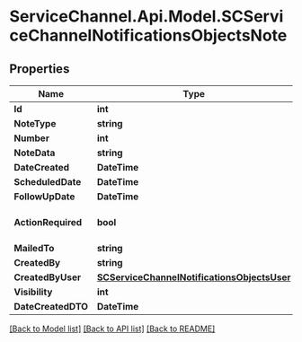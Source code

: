 # ServiceChannel.Api.Model.SCServiceChannelNotificationsObjectsNote

## Properties

Name | Type | Description | Notes
------------ | ------------- | ------------- | -------------
**Id** | **int** |  | [optional] 
**NoteType** | **string** |  | [optional] 
**Number** | **int** |  | [optional] 
**NoteData** | **string** |  | [optional] 
**DateCreated** | **DateTime** |  | [optional] 
**ScheduledDate** | **DateTime** |  | [optional] 
**FollowUpDate** | **DateTime** |  | [optional] 
**ActionRequired** | **bool** |  | [optional] [default to false]
**MailedTo** | **string** |  | [optional] 
**CreatedBy** | **string** |  | [optional] 
**CreatedByUser** | [**SCServiceChannelNotificationsObjectsUser**](SCServiceChannelNotificationsObjectsUser.md) |  | [optional] 
**Visibility** | **int** |  | [optional] 
**DateCreatedDTO** | **DateTime** |  | [optional] 

[[Back to Model list]](../README.md#documentation-for-models) [[Back to API list]](../README.md#documentation-for-api-endpoints) [[Back to README]](../README.md)


